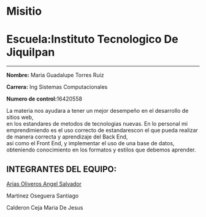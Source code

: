 # Misitio
<!DOCTYPE html>
<html>
    <head>
        <title>Sitio Web</title>
    </head>
        <body>
          <h1> <strong>Escuela:</strong>Instituto Tecnologico De Jiquilpan</h1>
          <hr>
          <p> <strong>Nombre:</strong> Maria Guadalupe Torres Ruiz </p>
          <p><strong>Carrera:</strong> Ing Sistemas Computacionales</p>
          <p><strong>Numero de control:</strong>16420558 </p>
          <p>La materia nos ayudara a tener un mejor desempeño en el desarrollo de sitios web,
              <br>en los estandares de metodos de tecnologias nuevas.
              En lo personal mi emprendimiendo es el uso correcto de estandarescon el que pueda realizar de manera
              correcta y aprendizaje del Back End,</br> asi como el Front End, y implementar el uso
              de una base de datos, obteniendo conocimiento en los formatos y estilos que debemos aprender.
            <h2><strong>INTEGRANTES DEL EQUIPO:</strong></h2>
            <a href="https://miprimeragaginaweb.000webhostapp.com/">Arias Oliveros Angel Salvador</a></br>
            <p>Martinez Oseguera Santiago</p>
            <p>Calderon Ceja Maria De Jesus</p>
          </p>
        </body>
    </html>
